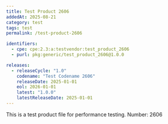 ```yaml
---
title: Test Product 2606
addedAt: 2025-08-21
category: test
tags: test
permalink: /test-product-2606

identifiers:
  - cpe: cpe:2.3:a:testvendor:test_product_2606
  - purl: pkg:generic/test_product_2606@1.0.0

releases:
  - releaseCycle: "1.0"
    codename: "Test Codename 2606"
    releaseDate: 2025-01-01
    eol: 2026-01-01
    latest: "1.0.0"
    latestReleaseDate: 2025-01-01
---
```


This is a test product file for performance testing. Number: 2606
